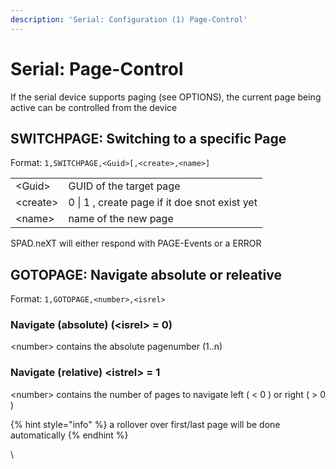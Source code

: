 ```yaml
---
description: 'Serial: Configuration (1) Page-Control'
---
```


# Serial: Page-Control

If the serial device supports paging (see OPTIONS), the current page being active can be controlled from the device

## SWITCHPAGE: Switching to a specific Page

Format: `1,SWITCHPAGE,<Guid>[,<create>,<name>]`

|           |                                               |
| --------- | --------------------------------------------- |
| \<Guid>   | GUID of the target page                       |
| \<create> | 0 \| 1 , create page if it doe snot exist yet |
| \<name>   | name of the new page                          |

SPAD.neXT will either respond with PAGE-Events or a ERROR

## GOTOPAGE: Navigate absolute or releative

Format: `1,GOTOPAGE,<number>,<isrel>`

### Navigate (absolute) (\<isrel> = 0)

\<number> contains the absolute pagenumber (1..n)

### Navigate (relative) \<istrel> = 1

\<number> contains the number of pages to navigate left ( < 0 ) or right ( > 0 )

{% hint style="info" %}
a rollover over first/last page will be done automatically
{% endhint %}

\


